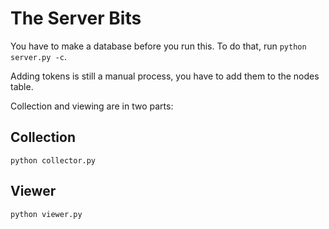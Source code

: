 # The Server Bits

You have to make a database before you run this.
To do that, run `python server.py -c`.

Adding tokens is still a manual process, you have to add them to the nodes table.

Collection and viewing are in two parts:

## Collection

`python collector.py`

## Viewer

`python viewer.py`


